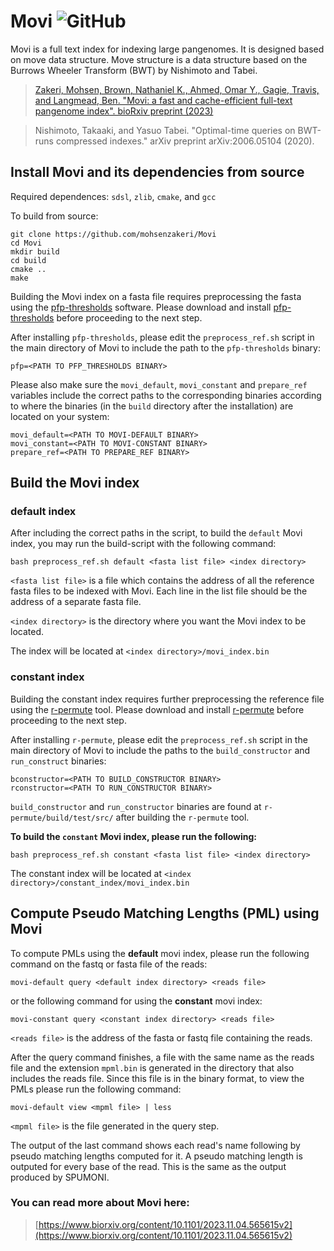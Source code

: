 # Movi ![GitHub](https://img.shields.io/github/license/mohsenzakeri/movi?color=green)

Movi is a full text index for indexing large pangenomes. It is designed based on move data structure. Move structure is a data structure based on the Burrows Wheeler Transform (BWT) by Nishimoto and Tabei.

>[Zakeri, Mohsen, Brown, Nathaniel K., Ahmed, Omar Y., Gagie, Travis, and Langmead, Ben. "Movi: a fast and cache-efficient full-text pangenome index". bioRxiv preprint (2023)](https://www.biorxiv.org/content/10.1101/2023.11.04.565615v2)

>Nishimoto, Takaaki, and Yasuo Tabei. "Optimal-time queries on BWT-runs compressed indexes." arXiv preprint arXiv:2006.05104 (2020).

## Install Movi and its dependencies from source


Required dependences: `sdsl`, `zlib`, `cmake`, and `gcc`

To build from source:
```
git clone https://github.com/mohsenzakeri/Movi
cd Movi
mkdir build
cd build
cmake ..
make
```

Building the Movi index on a fasta file requires preprocessing the fasta using the [pfp-thresholds](https://github.com/maxrossi91/pfp-thresholds) software. 
Please download and install [pfp-thresholds](https://github.com/maxrossi91/pfp-thresholds) before proceeding to the next step.

After installing `pfp-thresholds`, please edit the `preprocess_ref.sh` script in the main directory of Movi to include the path to the `pfp-thresholds` binary:
```
pfp=<PATH TO PFP_THRESHOLDS BINARY>
```

Please also make sure the `movi_default`, `movi_constant` and `prepare_ref` variables include the correct paths to the corresponding binaries according to where the binaries (in the `build` directory after the installation) are located on your system:
```
movi_default=<PATH TO MOVI-DEFAULT BINARY>
movi_constant=<PATH TO MOVI-CONSTANT BINARY>
prepare_ref=<PATH TO PREPARE_REF BINARY>
```

## Build the Movi index

### default index
After including the correct paths in the script, to build the `default` Movi index, you may run the build-script with the following command:
```
bash preprocess_ref.sh default <fasta list file> <index directory>
```
`<fasta list file>` is a file which contains the address of all the reference fasta files to be indexed with Movi. Each line in the list file should be the address of a separate fasta file.

`<index directory>` is the directory where you want the Movi index to be located.

The index will be located at `<index directory>/movi_index.bin`

### constant index
Building the constant index requires further preprocessing the reference file using the [r-permute](https://github.com/drnatebrown/r-permute) tool. 
Please download and install [r-permute](https://github.com/drnatebrown/r-permute) before proceeding to the next step.

After installing `r-permute`, please edit the `preprocess_ref.sh` script in the main directory of Movi to include the paths to the `build_constructor` and `run_construct` binaries:
```
bconstructor=<PATH TO BUILD_CONSTRUCTOR BINARY>
rconstructor=<PATH TO RUN_CONSTRUCTOR BINARY>
```
`build_constructor` and `run_constructor` binaries are found at `r-permute/build/test/src/` after building the `r-permute` tool.

**To build the `constant` Movi index, please run the following:**
```
bash preprocess_ref.sh constant <fasta list file> <index directory>
```
The constant index will be located at `<index directory>/constant_index/movi_index.bin`

## Compute Pseudo Matching Lengths (PML) using Movi

To compute PMLs using the **default** movi index, please run the following command on the fastq or fasta file of the reads:
```
movi-default query <default index directory> <reads file>
```
or the following command for using the **constant** movi index:
```
movi-constant query <constant index directory> <reads file>
```

`<reads file>` is the address of the fasta or fastq file containing the reads.

After the query command finishes, a file with the same name as the reads file and the extension `mpml.bin` is generated in the directory that also includes the reads file.
Since this file is in the binary format, to view the PMLs please run the following command:
```
movi-default view <mpml file> | less
```
`<mpml file>` is the file generated in the query step.

The output of the last command shows each read's name following by pseudo matching lengths computed for it. A pseudo matching length is outputed for every base of the read. This is the same as the output produced by SPUMONI.

### You can read more about Movi here:
> [https://www.biorxiv.org/content/10.1101/2023.11.04.565615v2](https://www.biorxiv.org/content/10.1101/2023.11.04.565615v2)

